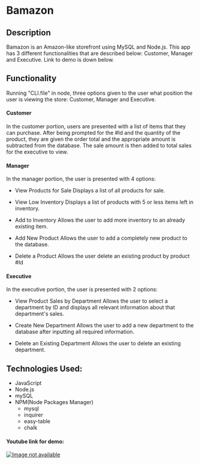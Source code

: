 # Bamazon

## Description
Bamazon is an Amazon-like storefront using MySQL and Node.js. This app has 3 different functionalities that are described below: Customer, Manager and Executive. Link to demo is down below.

## Functionality

Running "CLI.file" in node, three options given to the user what position the user is viewing the store: Customer, Manager and
Executive.

<h4>Customer</h4>

In the customer portion, users are presented with a list of items that they can purchase. After being prompted for the #Id and the quantity of the product, they are given the order total and the appropriate amount is subtracted from the database. The sale amount is then added to total sales for the executive to view.

<h4>Manager</h4>

In the manager portion, the user is presented with 4 options:

* View Products for Sale
Displays a list of all products for sale.

* View Low Inventory
Displays a list of products with 5 or less items left in inventory.

* Add to Inventory
Allows the user to add more inventory to an already existing item.

* Add New Product
Allows the user to add a completely new product to the database.

* Delete a Product
Allows the user delete an existing product by product #Id

<h4>Executive</h4>

In the executive portion, the user is presented with 2 options:

* View Product Sales by Department
Allows the user to select a department by ID and displays all relevant information about that department's sales.

* Create New Department
Allows the user to add a new department to the database after inputting all required information.

* Delete an Existing Department
Allows the user to delete an existing department.

## Technologies Used:

* JavaScript
* Node.js
* mySQL
* NPM(Node Packages Manager)
	* mysql
	* inquirer
	* easy-table
	* chalk

#### Youtube link for demo: 
[![Image not available](http://img.youtube.com/vi/UGl5-oeRuxg/0.jpg)](https://www.youtube.com/watch?v=9GyWeRElDPk&feature=youtu.be)


